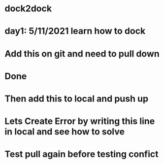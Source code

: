 # dock2dock
# day1: 5/11/2021 learn how to dock
# Add this on git and need to pull down
# Done
# Then add this to local and push up
# Lets Create Error by writing this line in local and see how to solve
# Test pull again before testing confict

